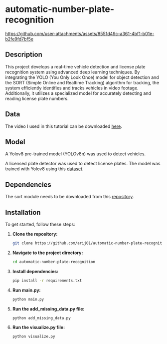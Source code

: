 # automatic-number-plate-recognition

https://github.com/user-attachments/assets/8551d49c-a361-4bf1-b01e-b2fe9fd7bf5e

## Description 
This project develops a real-time vehicle detection and license plate recognition system using advanced deep learning techniques. By integrating the YOLO (You Only Look Once) model for object detection and the SORT (Simple Online and Realtime Tracking) algorithm for tracking, the system efficiently identifies and tracks vehicles in video footage. Additionally, it utilizes a specialized model for accurately detecting and reading license plate numbers.


## Data
The video I used in this tutorial can be downloaded [here](https://www.pexels.com/video/traffic-flow-in-the-highway-2103099/).

## Model
A Yolov8 pre-trained model (YOLOv8n) was used to detect vehicles.

A licensed plate detector was used to detect license plates. The model was trained with Yolov8 using this [dataset](https://universe.roboflow.com/roboflow-universe-projects/license-plate-recognition-rxg4e/dataset/4).

## Dependencies
The sort module needs to be downloaded from this [repository](https://github.com/abewley/sort).

## Installation  
To get started, follow these steps:  

1. **Clone the repository:**  
   ```bash  
   git clone https://github.com/arij01/automatic-number-plate-recognition.git
2. **Navigate to the project directory:**
   ```bash
   cd automatic-number-plate-recognition
3. **Install dependencies:**
   ```bash
   pip install -r requirements.txt
4. **Run main.py:**
      ```bash
   python main.py
5. **Run the add_missing_data.py file:**
      ```bash
   python add_missing_data.py
6. **Run the visualize.py file:**
      ```bash
   python visualize.py
